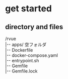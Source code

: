 # get started

## directory and files

/rvue  
|-- apps/  空フォルダ  
|-- Dockerfile  
|-- docker-compose.yaml  
|-- entrypoint.sh  
|-- Gemfile  
|-- Gemfile.lock
